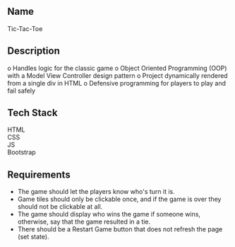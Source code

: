 ## Name

Tic-Tac-Toe


## Description

o	Handles logic for the classic game
o	Object Oriented Programming (OOP) with a Model View Controller design pattern
o	Project dynamically rendered from a single div in HTML
o	Defensive programming for players to play and fail safely


## Tech Stack
HTML <br />
CSS <br />
JS <br />
Bootstrap

## Requirements
- The game should let the players know who's turn it is.
- Game tiles should only be clickable once, and if the game is over they should not be clickable at all.
- The game should display who wins the game if someone wins, otherwise, say that the game resulted in a tie.
- There should be a Restart Game button that does not refresh the page (set state).

